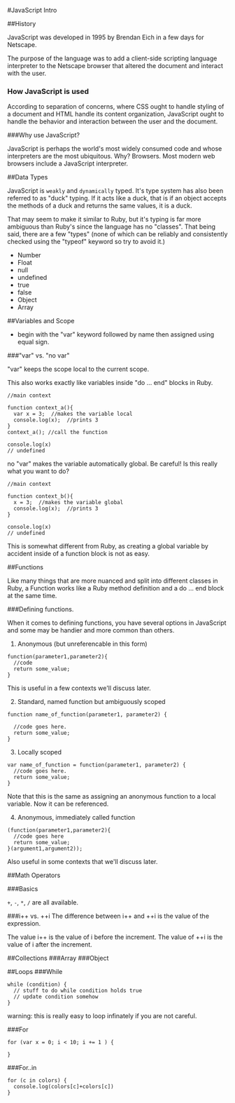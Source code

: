 #JavaScript Intro

##History

JavaScript was developed in 1995 by Brendan Eich in a few days for Netscape.

The purpose of the language was to add a client-side scripting language interpreter to the Netscape browser that altered the document and interact with the user.

### How JavaScript is used
According to separation of concerns, where CSS ought to handle styling of a document and HTML handle its content organization, JavaScript ought to handle the behavior and interaction between the user and the document.

###Why use JavaScript?

JavaScript is perhaps the world's most widely consumed code and whose interpreters are the most ubiquitous.  Why?  Browsers.  Most modern web browsers include a JavaScript interpreter.

##Data Types

JavaScript is ``weakly`` and ``dynamically`` typed.  It's type system has also been referred to as "duck" typing.  If it acts like a duck, that is if an object accepts the methods of a duck and returns the same values, it is a duck.

That may seem to make it similar to Ruby, but it's typing is far more ambiguous than Ruby's since the language has no "classes".  That being said, there are a few "types" (none of which can be reliably and consistently checked using the "typeof" keyword so try to avoid it.)

- Number
- Float
- null
- undefined
- true
- false
- Object
- Array

##Variables and Scope

- begin with the "var" keyword followed by name then assigned using equal sign.

###"var" vs. "no var"

"var" keeps the scope local to the current scope.

This also works exactly like variables inside "do ... end" blocks in Ruby.

```
//main context

function context_a(){
  var x = 3;  //makes the variable local
  console.log(x);  //prints 3
}
context_a(); //call the function

console.log(x)
// undefined

```

no "var" makes the variable automatically global.  Be careful!  Is this really what you want to do?

```
//main context

function context_b(){
  x = 3;  //makes the variable global
  console.log(x);  //prints 3
}

console.log(x)
// undefined

```

This is somewhat different from Ruby, as creating a global variable by accident inside of a function block is not as easy.


##Functions

Like many things that are more nuanced and split into different classes in Ruby, a Function works like a Ruby method definition and a do ... end block at the same time.

###Defining functions.

When it comes to defining functions, you have several options in JavaScript and some may be handier and more common than others.

1. Anonymous (but unreferencable in this form)

```
function(parameter1,parameter2){
  //code  
  return some_value;
}
```
This is useful in a few contexts we'll discuss later.


2. Standard, named function but ambiguously scoped

```
function name_of_function(parameter1, parameter2) {
  
  //code goes here.
  return some_value;
}
```

3. Locally scoped

```
var name_of_function = function(parameter1, parameter2) {
  //code goes here.
  return some_value;
}
```
Note that this is the same as assigning an anonymous function to a local variable.  Now it can be referenced.

4. Anonymous, immediately called function
```
(function(parameter1,parameter2){
  //code goes here
  return some_value;
}(argument1,argument2));
```
Also useful in some contexts that we'll discuss later.


##Math Operators

###Basics

``+``, ``-``, ``*``, ``/`` are all available.

###i++ vs. ++i
The difference between i++ and ++i is the value of the expression.

The value i++ is the value of i before the increment. The value of ++i is the value of i after the increment.

##Collections
###Array
###Object

##Loops
###While
```
while (condition) {
  // stuff to do while condition holds true
  // update condition somehow
}
```
warning: this is really easy to loop infinately if you are not careful.

###For
```
for (var x = 0; i < 10; i += 1 ) {
  
}
```
###For..in
```
for (c in colors) { 
  console.log(colors[c]+colors[c]) 
}

```


